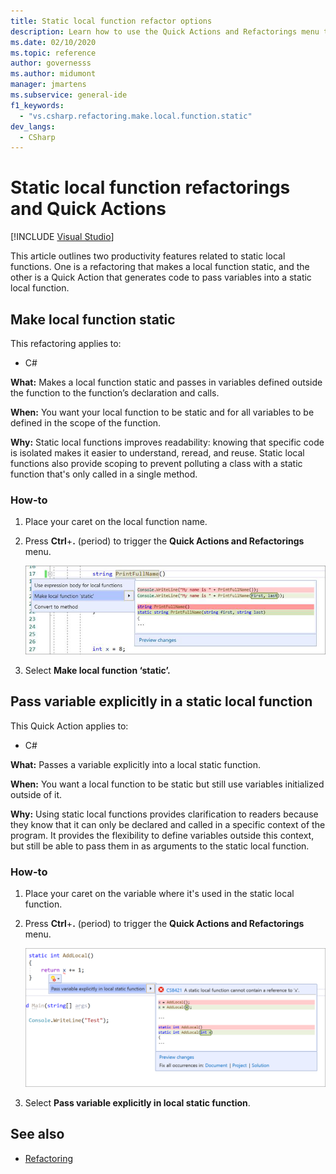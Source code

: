 ```yaml
---
title: Static local function refactor options
description: Learn how to use the Quick Actions and Refactorings menu to make a local function static and pass in variables defined outside the function to the function’s declaration and calls.
ms.date: 02/10/2020
ms.topic: reference
author: governesss
ms.author: midumont
manager: jmartens
ms.subservice: general-ide
f1_keywords:
  - "vs.csharp.refactoring.make.local.function.static"
dev_langs:
  - CSharp
---
```

# Static local function refactorings and Quick Actions

 [!INCLUDE [Visual Studio](~/includes/applies-to-version/vs-windows-only.md)]

This article outlines two productivity features related  to static local functions. One is a refactoring that makes a local function static, and the other is a Quick Action that generates code to pass variables into a static local function.

## Make local function static

This refactoring applies to:

- C#

**What:** Makes a local function static and passes in variables defined outside the function to the function’s declaration and calls.

**When:** You want your local function to be static and for all variables to be defined in the scope of the function.

**Why:** Static local functions improves readability: knowing that specific code is isolated makes it easier to understand, reread, and reuse. Static local functions also provide scoping to prevent polluting a class with a static function that's only called in a single method.

### How-to

1. Place your caret on the local function name.

2. Press **Ctrl**+**.** (period) to trigger the **Quick Actions and Refactorings** menu.

   ![Make local function static](media/make-local-function-static.png)

3. Select **Make local function ‘static’.**

## Pass variable explicitly in a static local function

This Quick Action applies to:

- C#

**What:** Passes a variable explicitly into a local static function.

**When:** You want a local function to be static but still use variables initialized outside of it.

**Why:** Using static local functions provides clarification to readers because they know that it can only be declared and called in a specific context of the program. It provides the flexibility to define variables outside this context, but still be able to pass them in as arguments to the static local function.

### How-to

1. Place your caret on the variable where it's used in the static local function.

2. Press **Ctrl**+**.** (period) to trigger the **Quick Actions and Refactorings** menu.

   ![Pass variable explicitly in static local function](media/pass-variable-explicitly-static-local-function.png)

3. Select **Pass variable explicitly in local static function**.

## See also

- [Refactoring](../refactoring-in-visual-studio.md)